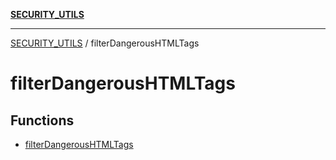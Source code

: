 [**SECURITY_UTILS**](../README.md)

***

[SECURITY_UTILS](../README.md) / filterDangerousHTMLTags

# filterDangerousHTMLTags

## Functions

- [filterDangerousHTMLTags](functions/filterDangerousHTMLTags.md)
